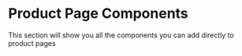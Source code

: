 # Product Page Components

This section will show you all the components you can add directly to product pages
